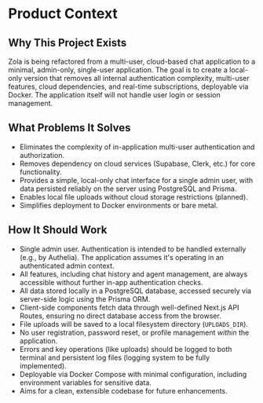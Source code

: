 # Product Context

## Why This Project Exists

Zola is being refactored from a multi-user, cloud-based chat application to a minimal, admin-only, single-user application. The goal is to create a local-only version that removes all internal authentication complexity, multi-user features, cloud dependencies, and real-time subscriptions, deployable via Docker. The application itself will not handle user login or session management.

## What Problems It Solves

- Eliminates the complexity of in-application multi-user authentication and authorization.
- Removes dependency on cloud services (Supabase, Clerk, etc.) for core functionality.
- Provides a simple, local-only chat interface for a single admin user, with data persisted reliably on the server using PostgreSQL and Prisma.
- Enables local file uploads without cloud storage restrictions (planned).
- Simplifies deployment to Docker environments or bare metal.

## How It Should Work

- Single admin user. Authentication is intended to be handled externally (e.g., by Authelia). The application assumes it's operating in an authenticated admin context.
- All features, including chat history and agent management, are always accessible without further in-app authentication checks.
- All data stored locally in a PostgreSQL database, accessed securely via server-side logic using the Prisma ORM.
- Client-side components fetch data through well-defined Next.js API Routes, ensuring no direct database access from the browser.
- File uploads will be saved to a local filesystem directory (`UPLOADS_DIR`).
- No user registration, password reset, or profile management *within* the application.
- Errors and key operations (like uploads) should be logged to both terminal and persistent log files (logging system to be fully implemented).
- Deployable via Docker Compose with minimal configuration, including environment variables for sensitive data.
- Aims for a clean, extensible codebase for future enhancements.